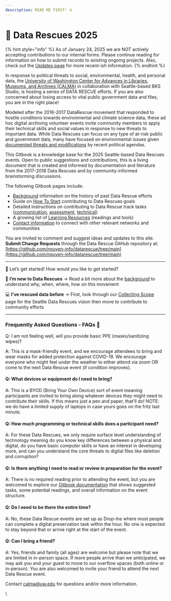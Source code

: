 ```yaml
---
description: READ ME FIRST! ⛵
---
```


# 🛟 Data Rescues 2025

{% hint style="info" %}
As of January 24, 2025 we are NOT actively accepting contributions to our internal forms. Please continue reading for information on how to submit records to existing ongoing projects. Also, check out the [Updates page](resources-and-tools/updates.md) for more recent-ish information.
{% endhint %}

In response to political threats to social, environmental, health, and personal data, the [University of Washington Center for Advances in Libraries, Museums, and Archives (CALMA)](https://calma.ischool.uw.edu/) in collaboration with Seattle-based BKS Studio, is hosting a series of DATA RESCUE efforts. If you are also concerned about losing access to vital public government data and files, you are in the right place!

Modeled after the 2016-2017 DataRescue movement that responded to hostile conditions towards environmental and climate science data, these ad hoc digital archiving volunteer events invite community members to apply their technical skills and social values in response to new threats to important data. While Data Rescues can focus on any type of at-risk public and government data, many have focused on environmental issues given[ documented threats and modifications](https://journals.plos.org/plosone/article?id=10.1371/journal.pone.0246450) by recent political agendas.&#x20;

This Gitbook is a knowledge base for the 2025 Seattle-based Data Rescues events. Open to public suggestions and contributions, this is a living document that is created and informed by documentation and literature from the 2017-2018 Data Rescues and by community-informed brainstorming discussions.&#x20;

The following Gitbook pages include:

* [Background](what-are-data-rescues.md) information on the history of past Data Rescue efforts
* Guide on [How To Start](how-to-start/) contributing to Data Rescues goals
* Detailed instructions on contributing to Data Rescue track tasks ([communication](how-to-start/track-1-communications.md), [assessment](how-to-start/track-2-data-assessment.md), [technical](how-to-start/track-3-technical.md))
* A growing list of [Learning Resources](resources-and-tools/) (readings and tools)
* [Contact information](stay-in-touch.md) to connect with other relevant networks and communities

You are invited to comment and suggest ideas and updates to this site. **Submit Change Requests** through the Data Rescue GitHub repository at: [https://github.com/nguyen-info/datarescue/tree/main](https://github.com/nguyen-info/datarescue/tree/main)

***

🚀 Let’s get started! How would you like to get started?

🐣 **I’m new to Data Rescues** →  Read a bit more about the [background](what-are-data-rescues.md) to understand why, when, where, how on this movement

💻 **I’ve rescued data before** →  First, look through our [Collecting Scope](collecting-scope.md) page for the Seattle Data Rescues vision then move to contribute to community efforts

***

### Frequently Asked Questions - FAQs  🛶

Q: I am not feeling well, will you provide basic PPE (masks/sanitizing wipes)?

A: This is a mask-friendly event, and we encourage attendees to bring and wear masks for added protection against COVID-19. We encourage everyone who might feel under the weather to either attend via zoom OR come to the next Data Rescue event (if condition improves).

#### Q: What devices or equipment do I need to bring?

A: This is a BYOD (Bring Your Own Device) sort of event meaning participants are invited to bring along whatever devices they might need to contribute their skills. If this means just a pen and paper, that’ll do! NOTE: we do have a limited supply of laptops in case yours goes on the fritz last minute.

#### Q: How much programming or technical skills does a participant need?

A: For these Data Rescues, we only require surface level understanding of technology meaning do you know key differences between a physical and digital, do you have basic computer skills or have an interest in developing more, and can you understand the core threats to digital files like deletion and corruption?

#### Q: Is there anything I need to read or review in preparation for the event?

A: There is no required reading prior to attending the event, but you are welcomed to explore our [Gitbook documentation](https://community-archives.gitbook.io/data-rescue-2025) that shows suggested tasks, some potential readings, and overall information on the event structure.

#### Q: Do I need to be there the entire time?

A: No, these Data Rescue events are set up as Drop-Ins where most people can complete a digital preservation task within the hour. No one is expected to stay beyond that or arrive right at the start of the event.&#x20;

#### Q: Can I bring a friend?

A: Yes, friends and family (all ages) are welcome but please note that we are limited in in-person space. If more people arrive than we anticipated, we may ask you and your guest to move to our overflow spaces (both online or in-person). You are also welcomed to invite your friend to attend the next Data Rescue event.

Contact [calma@uw.edu](mailto:calma@uw.edu) for questions and/or more information.&#x20;

\


